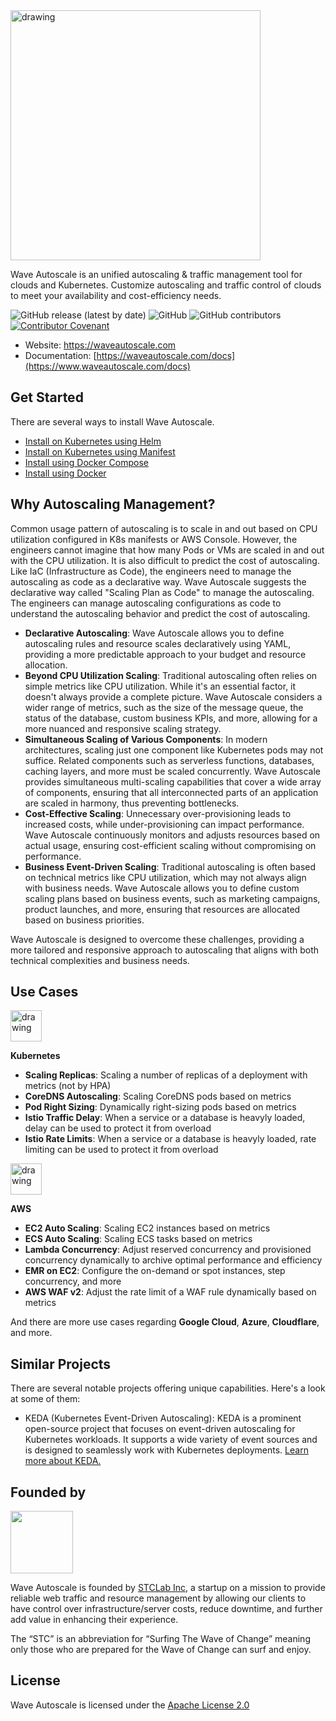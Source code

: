 <img src="https://wave-autoscale-marketplace-resources.s3.amazonaws.com/wa-marketplace-logo.png" alt="drawing" style="width:400px;"/>

Wave Autoscale is an unified autoscaling & traffic management tool for clouds and Kubernetes. Customize autoscaling and traffic control of clouds to meet your availability and cost-efficiency needs.

![GitHub release (latest by date)](https://img.shields.io/github/v/release/STCLab-Inc/wave-autoscale)
![GitHub](https://img.shields.io/github/license/STCLab-Inc/wave-autoscale)
![GitHub contributors](https://img.shields.io/github/contributors/STCLab-Inc/wave-autoscale)
[![Contributor Covenant](https://img.shields.io/badge/Contributor%20Covenant-2.1-4baaaa.svg)](code_of_conduct.md)


- Website: https://waveautoscale.com
- Documentation: [https://waveautoscale.com/docs](https://www.waveautoscale.com/docs)

## Get Started ##
There are several ways to install Wave Autoscale.

- [Install on Kubernetes using Helm](https://www.waveautoscale.com/docs/guide/getting-started/k8s-helm/)
- [Install on Kubernetes using Manifest](https://www.waveautoscale.com/docs/guide/getting-started/k8s-manifest/)
- [Install using Docker Compose](https://www.waveautoscale.com/docs/guide/getting-started/docker-compose/)
- [Install using Docker](https://www.waveautoscale.com/docs/guide/getting-started/docker/)


## Why Autoscaling Management?

Common usage pattern of autoscaling is to scale in and out based on CPU utilization configured in K8s manifests or AWS Console. However, the engineers cannot imagine that how many Pods or VMs are scaled in and out with the CPU utilization. It is also difficult to predict the cost of autoscaling. Like IaC (Infrastructure as Code), the engineers need to manage the autoscaling as code as a declarative way. Wave Autoscale suggests the declarative way called "Scaling Plan as Code" to manage the autoscaling. The engineers can manage autoscaling configurations as code to understand the autoscaling behavior and predict the cost of autoscaling.

- **Declarative Autoscaling**: Wave Autoscale allows you to define autoscaling rules and resource scales declaratively using YAML, providing a more predictable approach to your budget and resource allocation.
- **Beyond CPU Utilization Scaling**: Traditional autoscaling often relies on simple metrics like CPU utilization. While it's an essential factor, it doesn't always provide a complete picture. Wave Autoscale considers a wider range of metrics, such as the size of the message queue, the status of the database, custom business KPIs, and more, allowing for a more nuanced and responsive scaling strategy.
- **Simultaneous Scaling of Various Components**: In modern architectures, scaling just one component like Kubernetes pods may not suffice. Related components such as serverless functions, databases, caching layers, and more must be scaled concurrently. Wave Autoscale provides simultaneous multi-scaling capabilities that cover a wide array of components, ensuring that all interconnected parts of an application are scaled in harmony, thus preventing bottlenecks.
- **Cost-Effective Scaling**: Unnecessary over-provisioning leads to increased costs, while under-provisioning can impact performance. Wave Autoscale continuously monitors and adjusts resources based on actual usage, ensuring cost-efficient scaling without compromising on performance.
- **Business Event-Driven Scaling**: Traditional autoscaling is often based on technical metrics like CPU utilization, which may not always align with business needs. Wave Autoscale allows you to define custom scaling plans based on business events, such as marketing campaigns, product launches, and more, ensuring that resources are allocated based on business priorities.

Wave Autoscale is designed to overcome these challenges, providing a more tailored and responsive approach to autoscaling that aligns with both technical complexities and business needs.

## Use Cases ##
<img src="https://wave-autoscale-marketplace-resources.s3.amazonaws.com/app-icons/kubernetes.svg" alt="drawing" style="width:50px;"/>

**Kubernetes**
- **Scaling Replicas**: Scaling a number of replicas of a deployment with metrics (not by HPA)
- **CoreDNS Autoscaling**: Scaling CoreDNS pods based on metrics
- **Pod Right Sizing**: Dynamically right-sizing pods based on metrics
- **Istio Traffic Delay**: When a service or a database is heavyly loaded, delay can be used to protect it from overload
- **Istio Rate Limits**: When a service or a database is heavyly loaded, rate limiting can be used to protect it from overload

<img src="https://wave-autoscale-marketplace-resources.s3.amazonaws.com/app-icons/aws.svg" alt="drawing" style="width:50px;"/>

**AWS**
- **EC2 Auto Scaling**: Scaling EC2 instances based on metrics
- **ECS Auto Scaling**: Scaling ECS tasks based on metrics
- **Lambda Concurrency**: Adjust reserved concurrency and provisioned concurrency dynamically to archive optimal performance and efficiency
- **EMR on EC2**: Configure the on-demand or spot instances, step concurrency, and more
- **AWS WAF v2**: Adjust the rate limit of a WAF rule dynamically based on metrics

And there are more use cases regarding **Google Cloud**, **Azure**, **Cloudflare**, and more.

## Similar Projects ###
There are several notable projects offering unique capabilities. Here's a look at some of them:

- KEDA (Kubernetes Event-Driven Autoscaling): KEDA is a prominent open-source project that focuses on event-driven autoscaling for Kubernetes workloads. It supports a wide variety of event sources and is designed to seamlessly work with Kubernetes deployments. [Learn more about KEDA.](https://keda.sh/)

## Founded by ##
[<img src="https://github.com/STCLab-Inc/wave-autoscale/assets/114452/2dd6b2b4-1a96-4684-aa74-a2dd8bf70bad" width=100 />](https://cloud.stclab.com)

Wave Autoscale is founded by [STCLab Inc](https://cloud.stclab.com), a startup on a mission to provide reliable web traffic and resource management by allowing our clients to have control over infrastructure/server costs, reduce downtime, and further add value in enhancing their experience.

The “STC” is an abbreviation for “Surfing The Wave of Change” meaning only those who are prepared for the Wave of Change can surf and enjoy.

## License
Wave Autoscale is licensed under the [Apache License 2.0](https://github.com/STCLab-Inc/wave-autoscale/blob/main/LICENSE)